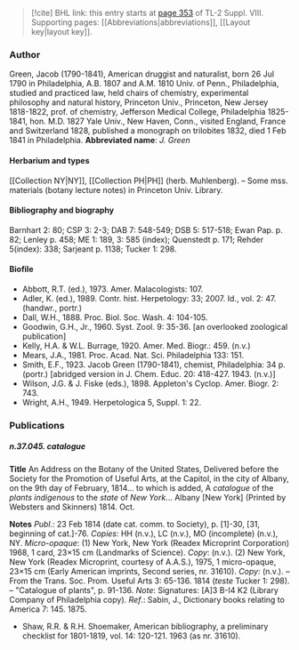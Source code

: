 > [!cite] BHL link: this entry starts at [page 353](https://www.biodiversitylibrary.org/page/33258831) of TL-2 Suppl. VIII.
> Supporting pages: [[Abbreviations|abbreviations]], [[Layout key|layout key]].

### Author

Green, Jacob (1790-1841), American druggist and naturalist, born 26 Jul 1790 in Philadelphia, A.B. 1807 and A.M. 1810 Univ. of Penn., Philadelphia, studied and practiced law, held chairs of chemistry, experimental philosophy and natural history, Princeton Univ., Princeton, New Jersey 1818-1822, prof. of chemistry, Jefferson Medical College, Philadelphia 1825-1841, hon. M.D. 1827 Yale Univ., New Haven, Conn., visited England, France and Switzerland 1828, published a monograph on trilobites 1832, died 1 Feb 1841 in Philadelphia. 
**Abbreviated name**: *J. Green*

#### Herbarium and types

[[Collection NY|NY]], [[Collection PH|PH]] (herb. Muhlenberg). – Some mss. materials (botany lecture notes) in Princeton Univ. Library.

#### Bibliography and biography

Barnhart 2: 80; CSP 3: 2-3; DAB 7: 548-549; DSB 5: 517-518; Ewan Pap. p. 82; Lenley p. 458; ME 1: 189, 3: 585 (index); Quenstedt p. 171; Rehder 5(index): 338; Sarjeant p. 1138; Tucker 1: 298.

#### Biofile

- Abbott, R.T. (ed.), 1973. Amer. Malacologists: 107.
- Adler, K. (ed.), 1989. Contr. hist. Herpetology: 33; 2007. Id., vol. 2: 47. (handwr., portr.)
- Dall, W.H., 1888. Proc. Biol. Soc. Wash. 4: 104-105.
- Goodwin, G.H., Jr., 1960. Syst. Zool. 9: 35-36. \[an overlooked zoological publication\]
- Kelly, H.A. & W.L. Burrage, 1920. Amer. Med. Biogr.: 459. (n.v.)
- Mears, J.A., 1981. Proc. Acad. Nat. Sci. Philadelphia 133: 151.
- Smith, E.F., 1923. Jacob Green (1790-1841), chemist, Philadelphia: 34 p. (portr.) \[abridged version in J. Chem. Educ. 20: 418-427. 1943. (n.v.)\]
- Wilson, J.G. & J. Fiske (eds.), 1898. Appleton's Cyclop. Amer. Biogr. 2: 743.
- Wright, A.H., 1949. Herpetologica 5, Suppl. 1: 22.

### Publications

##### n.37.045. catalogue

**Title**
An Address on the Botany of the United States, Delivered before the Society for the Promotion of Useful Arts, at the Capitol, in the city of Albany, on the 9th day of February, 1814... to which is added, A *catalogue* of the *plants indigenous* to the *state* of *New York*... Albany \[New York\] (Printed by Websters and Skinners) 1814. Oct.

**Notes**
*Publ*.: 23 Feb 1814 (date cat. comm. to Society), p. \[1\]-30, \[31, beginning of cat.\]-76.
*Copies*: HH (n.v.), LC (n.v.), MO (incomplete) (n.v.), NY. *Micro-opaque*: (1) New York, New York (Readex Microprint Corporation) 1968, 1 card, 23×15 cm (Landmarks of Science). *Copy*: (n.v.). (2) New York, New York (Readex Microprint, courtesy of A.A.S.), 1975, 1 micro-opaque, 23×15 cm (Early American imprints, Second series, nr. 31610).
*Copy*: (n.v.). – From the Trans. Soc. Prom. Useful Arts 3: 65-136. 1814 (*teste* Tucker 1: 298). – "Catalogue of plants", p. 91-136.
*Note*: Signatures: \[A\]3 B-I4 K2 (Library Company of Philadelphia copy).
*Ref*.: Sabin, J., Dictionary books relating to America 7: 145. 1875.
- Shaw, R.R. & R.H. Shoemaker, American bibliography, a preliminary checklist for 1801-1819, vol. 14: 120-121. 1963 (as nr. 31610).

